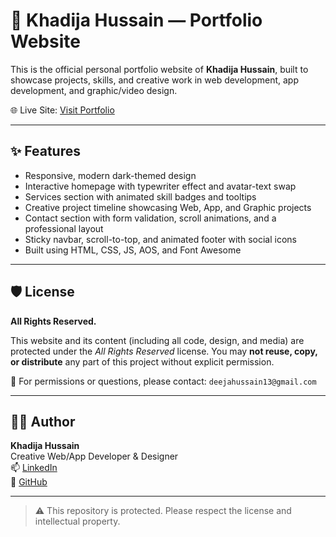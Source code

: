 # 💼 Khadija Hussain — Portfolio Website

This is the official personal portfolio website of **Khadija Hussain**, built to showcase projects, skills, and creative work in web development, app development, and graphic/video design.

🌐 Live Site: [Visit Portfolio](https://khadijahussain11.github.io/my-portfolio/)

---

## ✨ Features

- Responsive, modern dark-themed design
- Interactive homepage with typewriter effect and avatar-text swap
- Services section with animated skill badges and tooltips
- Creative project timeline showcasing Web, App, and Graphic projects
- Contact section with form validation, scroll animations, and a professional layout
- Sticky navbar, scroll-to-top, and animated footer with social icons
- Built using HTML, CSS, JS, AOS, and Font Awesome

---

## 🛡️ License

**All Rights Reserved.**

This website and its content (including all code, design, and media) are protected under the *All Rights Reserved* license. You may **not reuse, copy, or distribute** any part of this project without explicit permission.

📩 For permissions or questions, please contact: `deejahussain13@gmail.com`

---

## 🙋‍♀️ Author

**Khadija Hussain**  
Creative Web/App Developer & Designer  
📫 [LinkedIn](https://linkedin.com/in/khadija-hussain-213768366)  
🐙 [GitHub](https://github.com/khadijahussain11)

---

> ⚠️ This repository is protected. Please respect the license and intellectual property.
